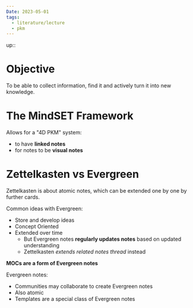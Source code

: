 ```yaml
---
Date: 2023-05-01
tags:
  - literature/lecture
  - pkm 
---
```

up:: 

# Objective
To be able to collect information, find it and actively turn it into new knowledge.

# The MindSET Framework
Allows for a "4D PKM" system:
- to have **linked notes**
- for notes to be **visual notes**

# Zettelkasten vs Evergreen
Zettelkasten is about atomic notes, which can be extended one by one by further cards.

Common ideas with Evergreen:
- Store and develop ideas
- Concept Oriented
- Extended over time
	- But Evergreen notes **regularly updates notes** based on updated understanding
	- Zettelkasten *extends related notes thread* instead

**MOCs are a form of Evergreen notes**

Evergreen notes:
- Communities may collaborate to create Evergreen notes
- Also atomic
- Templates are a special class of Evergreen notes